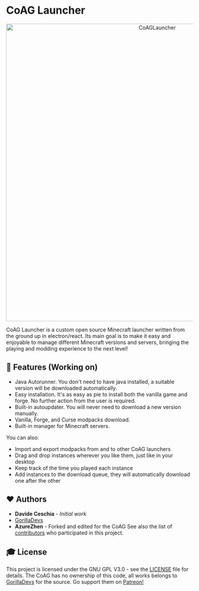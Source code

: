 # CoAG Launcher

<p align="center">
    <img width="800" height="auto" src="https://cdn.discordapp.com/attachments/305565688255479811/615727791597551652/unknown.png" alt="CoAGLauncher" />
</p>

CoAG Launcher is a custom open source Minecraft launcher written from the ground up in electron/react. Its main goal is to make it easy and enjoyable to manage different Minecraft versions and servers, bringing the playing and modding experience to the next level!

## 🎨 Features (Working on)

- Java Autorunner. You don't need to have java installed, a suitable version will be downloaded automatically.
- Easy installation. It's as easy as pie to install both the vanilla game and forge. No further action from the user is required.
- Built-in autoupdater. You will never need to download a new version manually.
- Vanilla, Forge, and Curse modpacks download.
- Built-in manager for Minecraft servers.

You can also:

- Import and export modpacks from and to other CoAG launchers
- Drag and drop instances wherever you like them, just like in your desktop
- Keep track of the time you played each instance
- Add instances to the download queue, they will automatically download one after the other

## ❤️ Authors

- **Davide Ceschia** - _Initial work_ 
- [GorillaDevs](https://github.com/gorilla-devs)
- **AzureZhen** - Forked and edited for the CoAG
See also the list of [contributors](https://github.com/gorilla-devs/GDLauncher/contributors) who participated in this project.

## 🎓 License

This project is licensed under the GNU GPL V3.0 - see the [LICENSE](LICENSE) file for details. The CoAG has no ownership of this code, all works belongs to [GorillaDevs](https://github.com/gorilla-devs) for the source. Go support them on [Patreon!](https://www.patreon.com/gorilladevs)
